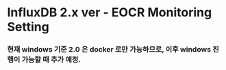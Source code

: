 # InfluxDB 2.x ver - EOCR Monitoring Setting

###  현재 windows 기준 2.0 은 docker 로만 가능하므로, 이후 windows 진행이 가능할 때 추가 예정.